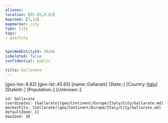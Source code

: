 ```yaml
---
aliases: 
location: [45.65,8.82]
mapzoom: [7,12] 
mapmarker: city 
type: City
tags:
- geo/City


SpocWebEntityId: 30346
isDeleted: false
confidential: public

title: Gallarate
---
```

[geo-lon::8.82]
[geo-lat::45.65]
[name::Gallarate]
[State::]
[Country::[Italy](geo/Continent/Europe/Italy.md)]
[StateId::]
[Population::]
[Unknown::]


```leaflet
id: Gallarate
coordinates: [Gallarate](geo/Continent/Europe/Italy/City/Gallarate.md)
markerFile: [Gallarate](geo/Continent/Europe/Italy/City/Gallarate.md)
defaultZoom: 11 
maxZoom: 18
```


